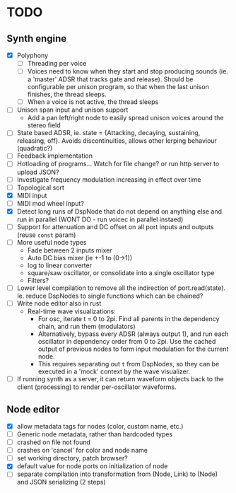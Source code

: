 # TODO

## Synth engine
- [x] Polyphony
    - [ ] Threading per voice
    - [ ] Voices need to know when they start and stop producing sounds (ie. a
      'master' ADSR that tracks gate and release). Should be configurable per
      unison program, so that when the last unison finishes, the thread sleeps.
    - [ ] When a voice is not active, the thread sleeps
- [ ] Unison span input and unison support
    - Add a pan left/right node to easily spread unison voices around the stereo field
- [ ] State based ADSR, ie. state = {Attacking, decaying, sustaining,
  releasing, off}. Avoids discontinuities, allows other lerping behaviour (quadratic?)
- [ ] Feedback implementation
- [ ] Hotloading of programs... Watch for file change? or run http server to upload JSON?
- [ ] Investigate frequency modulation increasing in effect over time
- [ ] Topological sort
- [x] MIDI input
- [ ] MIDI mod wheel input?
- [x] Detect long runs of DspNode that do not depend on anything else and run
  in parallel (WONT DO - run voicec in parallel instaed)
- [ ] Support for attenuation and DC offset on all port inputs and outputs
  (reuse `const` param)
- [ ] More useful node types
    - Fade between 2 inputs mixer
    - Auto DC bias mixer (ie +-1 to (0->1))
    - log to linear converter
    - square/saw oscillator, or consolidate into a single oscillator type
    - Filters?
- [ ] Lower level compilation to remove all the indirection of
  port.read(state). Ie. reduce DspNodes to single functions which can be
  chained?
- [ ] Write node editor also in rust
    - Real-time wave visualizations:
        - For osc, iterate t = 0 to 2pi. Find all parents in the dependency
          chain, and run them (modulators)
        - Alternatively, bypass every ADSR (always output 1), and run each
          oscillator in dependency order from 0 to 2pi. Use the cached output
          of previous nodes to form input modulation for the current node.
        - This requires separating out `t` from DspNodes, so they can be
          executed in a 'mock' context by the wave visualizer.
- [ ] If running synth as a server, it can return waveform objects back to the
  client (processing) to render per-oscillator waveforms.

## Node editor
- [x] allow metadata tags for nodes (color, custom name, etc.)
- [ ] Generic node metadata, rather than hardcoded types
- [ ] crashed on file not found
- [ ] crashes on 'cancel' for color and node name
- [ ] set working directory, patch browser?
- [x] default value for node ports on initialization of node
- [ ] separate compilation into transformation from (Node, Link) to (Node) and JSON serializing (2 steps)
